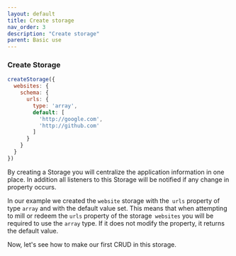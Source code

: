 ```yaml
---
layout: default
title: Create storage
nav_order: 3
description: "Create storage"
parent: Basic use
---
```


### Create Storage
```javascript
createStorage({
  websites: {
    schema: {
      urls: {
        type: 'array',
        default: [
          'http://google.com',
          'http://github.com'
        ]
      }
    }
  }
})
```

By creating a Storage you will centralize the application information in one place. In addition all listeners to this Storage will be notified if any change in property occurs.

In our example we created the `website` storage with the` urls` property of type `array` and with the default value set.
This means that when attempting to mill or redeem the `urls` property of the storage` websites` you will be required to use the `array` type. If it does not modify the property, it returns the default value.

Now, let's see how to make our first CRUD in this storage.
